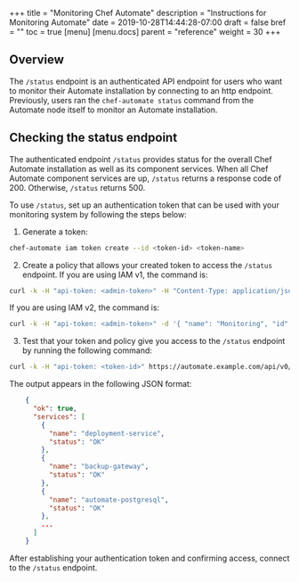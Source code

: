 +++
title = "Monitoring Chef Automate"
description = "Instructions for Monitoring Automate"
date = 2019-10-28T14:44:28-07:00
draft = false
bref = ""
toc = true
[menu]
  [menu.docs]
    parent = "reference"
    weight = 30
+++

## Overview

The `/status` endpoint is an authenticated API endpoint for users who want to monitor their Automate installation by connecting to an http endpoint. Previously, users ran the `chef-automate status` command from the Automate node itself to monitor an Automate installation.

## Checking the status endpoint

The authenticated endpoint `/status` provides status for the overall Chef Automate installation as well as its component services. 
When all Chef Automate component services are up, `/status` returns a response code of 200. Otherwise, `/status` returns 500.

To use `/status`, set up an authentication token that can be used with your monitoring system by following the steps below:

1. Generate a token:

```bash
chef-automate iam token create --id <token-id> <token-name>
```

2. Create a policy that allows your created token to access the `/status` endpoint.
If you are using IAM v1, the command is:
```bash
curl -k -H "api-token: <admin-token>" -H "Content-Type: application/json" -d '{ "action": "read", "resource":     "service_info:status", "subjects": [ "token:<token-id>" ] }' https://automate.example.com/api/v0/auth/policies?pretty
```
If you are using IAM v2, the command is:
```bash
curl -k -H "api-token: <admin-token>" -d '{ "name": "Monitoring", "id": "monitoring", "members": [ "token:<token-id>" ], "statements": [ { "effect": "ALLOW", "actions": [ "system:status:get" ], "projects": [ "*" ] } ] }' -X POST https://automate.example.com/apis/iam/v2beta/policies?pretty
```

3. Test that your token and policy give you access to the `/status` endpoint by running the following command:
```bash
curl -k -H "api-token: <token-id>" https://automate.example.com/api/v0/status?pretty
```
The output appears in the following JSON format:

```json
    {
      "ok": true,
      "services": [
        {
          "name": "deployment-service",
          "status": "OK"
        },
        {
          "name": "backup-gateway",
          "status": "OK"
        },
        {
          "name": "automate-postgresql",
          "status": "OK"
        },
        ...
      ]
    }
```
After establishing your authentication token and confirming access, connect to the `/status` endpoint.
